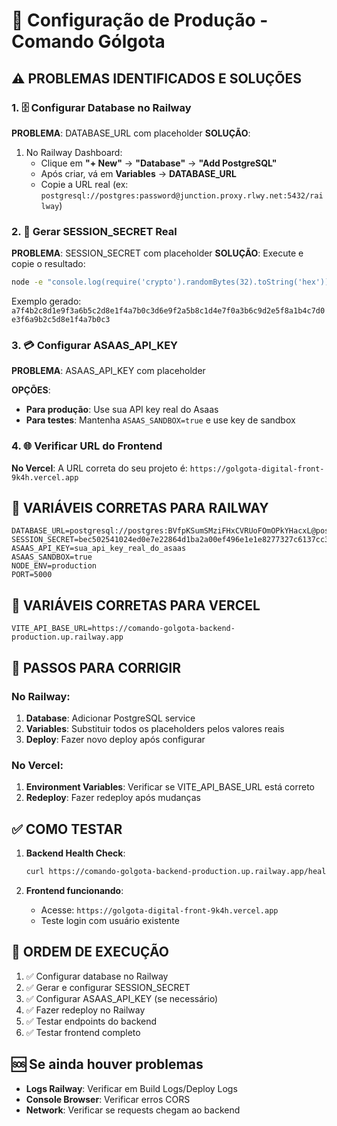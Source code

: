 # 🚀 Configuração de Produção - Comando Gólgota

## ⚠️ PROBLEMAS IDENTIFICADOS E SOLUÇÕES

### 1. 🗄️ **Configurar Database no Railway**

**PROBLEMA**: DATABASE_URL com placeholder
**SOLUÇÃO**:
1. No Railway Dashboard:
   - Clique em **"+ New"** → **"Database"** → **"Add PostgreSQL"**
   - Após criar, vá em **Variables** → **DATABASE_URL**
   - Copie a URL real (ex: `postgresql://postgres:password@junction.proxy.rlwy.net:5432/railway`)

### 2. 🔐 **Gerar SESSION_SECRET Real**

**PROBLEMA**: SESSION_SECRET com placeholder
**SOLUÇÃO**: Execute e copie o resultado:
```bash
node -e "console.log(require('crypto').randomBytes(32).toString('hex'))"
```
Exemplo gerado: `a7f4b2c8d1e9f3a6b5c2d8e1f4a7b0c3d6e9f2a5b8c1d4e7f0a3b6c9d2e5f8a1b4c7d0e3f6a9b2c5d8e1f4a7b0c3`

### 3. 💳 **Configurar ASAAS_API_KEY**

**PROBLEMA**: ASAAS_API_KEY com placeholder

**OPÇÕES**:
- **Para produção**: Use sua API key real do Asaas
- **Para testes**: Mantenha `ASAAS_SANDBOX=true` e use key de sandbox

### 4. 🌐 **Verificar URL do Frontend**

**No Vercel**: A URL correta do seu projeto é:
`https://golgota-digital-front-9k4h.vercel.app`

## 📝 **VARIÁVEIS CORRETAS PARA RAILWAY**

```env
DATABASE_URL=postgresql://postgres:BVfpKSumSMziFHxCVRUoFOmOPkYHacxL@postgres.railway.internal:5432/railway
SESSION_SECRET=bec502541024ed0e7e22864d1ba2a00ef496e1e1e8277327c6137cc360b8cf12
ASAAS_API_KEY=sua_api_key_real_do_asaas
ASAAS_SANDBOX=true
NODE_ENV=production
PORT=5000
```

## 📝 **VARIÁVEIS CORRETAS PARA VERCEL**

```env
VITE_API_BASE_URL=https://comando-golgota-backend-production.up.railway.app
```

## 🔧 **PASSOS PARA CORRIGIR**

### **No Railway:**
1. **Database**: Adicionar PostgreSQL service
2. **Variables**: Substituir todos os placeholders pelos valores reais
3. **Deploy**: Fazer novo deploy após configurar

### **No Vercel:**
1. **Environment Variables**: Verificar se VITE_API_BASE_URL está correto
2. **Redeploy**: Fazer redeploy após mudanças

## ✅ **COMO TESTAR**

1. **Backend Health Check**:
   ```bash
   curl https://comando-golgota-backend-production.up.railway.app/health
   ```

2. **Frontend funcionando**:
   - Acesse: `https://golgota-digital-front-9k4h.vercel.app`
   - Teste login com usuário existente

## 🎯 **ORDEM DE EXECUÇÃO**

1. ✅ Configurar database no Railway
2. ✅ Gerar e configurar SESSION_SECRET
3. ✅ Configurar ASAAS_API_KEY (se necessário)
4. ✅ Fazer redeploy no Railway
5. ✅ Testar endpoints do backend
6. ✅ Testar frontend completo

## 🆘 **Se ainda houver problemas**

- **Logs Railway**: Verificar em Build Logs/Deploy Logs
- **Console Browser**: Verificar erros CORS
- **Network**: Verificar se requests chegam ao backend